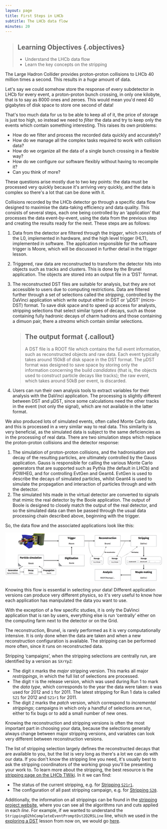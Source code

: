 ```yaml
---
layout: page
title: First Steps in LHCb
subtitle: The LHCb data flow
minutes: 20
---
```


> ## Learning Objectives {.objectives}
> * Understand the LHCb data flow
> * Learn the key concepts on the stripping

The Large Hadron Collider provides proton-proton collisions to LHCb 40 million 
times a second.
This results in a _huge_ amount of data.

Let's say we could somehow store the response of every subdetector in LHCb for 
every event, a proton-proton bunch crossing, in only one kilobyte, that is to 
say as 8000 ones and zeroes.
This would mean you'd need 40 gigabytes of disk space to store one second of 
data!

That's too much data for us to be able to keep all of it, the price of storage 
is just too high, so instead we need to _filter_ the data and try to keep only 
the events which contain something interesting.
This raises its own problems:

* How do we filter and process the recorded data quickly and accurately?
* How do we manage all the complex tasks required to work with collision data?
* How do we organize all the data of a single bunch crossing in a flexible way?
* How do we configure our software flexibly without having to recompile it?
* Can you think of more?

These questions arise mostly due to two key points: the data must be processed 
very quickly because it's arriving very quickly, and the data is complex so 
there's a lot that can be done with it.

Collisions recorded by the LHCb detector go through a specific data flow 
designed to maximise the data-taking efficiency and data quality.
This consists of several steps, each one being controlled by an ‘application’ 
that processes the data event-by-event, using the data from the previous step 
and creating the results ready for the next.
These steps are as follows:

 1. Data from the detector are filtered through the _trigger_, which consists 
    of the L0, implemented in hardware, and the high level trigger (HLT), 
    implemented in software. The application responsible for the software trigger 
    is Moore, which will be discussed in further detail in the trigger lesson.
 2. Triggered, raw data are reconstructed to transform the detector hits into 
    objects such as tracks and clusters. This is done by the Brunel 
    application. The objects are stored into an output file in a ‘DST’ format.
 3. The reconstructed DST files are suitable for analysis, but they are not 
    accessible to users due to computing restrictions. Data are filtered 
    further through a set of selections called the *stripping*, controlled by the 
    DaVinci application which write output either in DST or ‘µDST’ (micro-DST) 
    format. To save disk space and to speed up access for analysts, stripping 
    selections that select similar types of decays, such as those containing fully 
    hadronic decays of charm hadrons and those containing a dimuon pair, there a 
    _streams_ which contain similar selections.

    > ## The output format {.callout}
    > A DST file is a ROOT file which contains the full event information, such 
    > as reconstructed objects and raw data. Each event typically takes around 
    > 150kB of disk space in the DST format.
    > The µDST format was designed to save space by storing only the 
    > information concerning the build _candidates_ (that is, the objects used 
    > to construct particle decays like tracks); the raw event, which takes 
    > around 50kB per event, is discarded.

 4. Users can run their own analysis tools to extract variables for their 
    analysis with the DaVinci application. The processing is slightly different 
    between DST and µDST, since some calculations need the other tracks in the 
    event (not only the signal), which are not available in the latter format.

We also produced lots of simulated events, often called Monte Carlo data, and 
this is processed in a very similar way to real data.
This similarity is very beneficial, as the simulated data is subject to the 
same deficiencies as in the processing of real data.
There are two simulation steps which replace the proton-proton collisions and 
the detector response:

1. The simulation of proton-proton collisions, and the hadronisation and decay 
   of the resulting particles, are ultimately controlled by the Gauss 
   application. Gauss is responsible for calling the various Monte Carlo 
   generators that are supported such as Pythia (the default in LHCb) and POWHEG, 
   and for controlling EvtGen and Geant4. EvtGen is used to describe the decays of 
   simulated particles, whilst Geant4 is used to simulate the propagation and 
   interaction of particles through and with the detector.
2. The simulated hits made in the virtual detector are converted to signals 
   that mimic the real detector by the Boole application. The output of Boole 
   is designed to closely match the output of the real detector, and so the 
   simulated data can then be passed through the usual data processing chain 
   described above, beginning with the trigger.

So, the data flow and the associated applications look like this:

[!["The flow of real and simulated data during Run 1 of the LHC"](img/lhcb_data_flow.png)](img/lhcb_data_flow.png)

Knowing this flow is essential in selecting your data! Different application 
versions can produce very different physics, so it's very useful to know how 
each application has manipulated the data you want to use.

With the exception of a few specific studies, it is only the DaVinci 
application that is ran by users, everything else is run ‘centrally’ either on 
the computing farm next to the detector or on the Grid.

The reconstruction, Brunel, is rarely performed as it is very computationally 
intensive.
It is only done when the data are taken and when a new reconstruction 
configuration is available.
The stripping can be performed more often, since it runs on reconstructed data.  

Stripping ‘campaigns’, when the stripping selections are centrally run, are 
identified by a version as `SXrYpZ`:

 - The digit `X` marks the _major_ stripping version. This marks all major 
   _restrippings_, in which the full list of selections are processed.
 - The digit `Y` is the release version, which was used during Run 1 to mark 
   the _data type_, which corresponds to the year the data were taken: `0` was 
   used for 2012 and `1` for 2011. The latest stripping for Run 1 data is called 
   `S21` for 2012 and `S21r1` for 2011.
 - The digit `Z` marks the _patch_ version, which correspond to _incremental 
   strippings_; campaigns in which only a handful of selections are run, either 
to fix bugs or to add a small number of new ones.

Knowing the reconstruction and stripping versions is often the most important 
part in choosing your data, because the selections generally always change 
between major stripping versions, and variables can look very different between 
reconstruction versions.

The list of stripping selection largely defines the reconstructed decays that 
are available to you, but the list is very long as there's a lot we can do with 
our data. If you don't know the stripping line you need, it's usually best to 
ask the stripping coordinators of the working group you'll be presenting your 
work to. To learn more about the stripping, the best resource is the [stripping 
page on the LHCb
TWiki](https://twiki.cern.ch/twiki/bin/view/LHCb/LHCbStripping).
In it we can find:

  - The status of the current stripping, e.g. for [Stripping 
    `S21r1`](http://lhcbproject.web.cern.ch/lhcbproject/Reprocessing/stats-re-stripping-fall14.html).
  - The configuration of all past stripping campaign, e.g. for [Stripping 
    `S20`](https://twiki.cern.ch/twiki/bin/view/LHCb/Stripping20Configuration).

Additionally, the information on all strippings can be found in the [stripping 
project 
website](http://lhcb-release-area.web.cern.ch/LHCb-release-area/DOC/stripping/), 
where you can see all the algorithms run and cuts applied in each _line_.
For example, if we wanted to understand the 
`StrippingD2hhCompleteEventPromptDst2D2RSLine` line, which we used in the 
[exploring a DST](05-interactive-dst.html) lesson from now on, we would go 
[here](http://lhcb-release-area.web.cern.ch/LHCb-release-area/DOC/stripping/config/stripping21/charmcompleteevent/strippingd2hhcompleteeventpromptdst2d2rsline.html).
